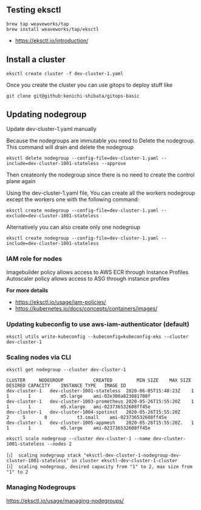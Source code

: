 Testing eksctl
------

```
brew tap weaveworks/tap
brew install weaveworks/tap/eksctl
```

* https://eksctl.io/introduction/


Install a cluster
------
```
eksctl create cluster -f dev-cluster-1.yaml
```

Once you create the cluster you can use gitops to deploy stuff like

```
git clone git@github:kenichi-shibata/gitops-basic
```

Updating nodegroup
----

Update dev-cluster-1.yaml manually

Because the nodegroups are immutable you need to Delete the nodegroup. This
command will drain and delete the nodegroup

```
eksctl delete nodegroup --config-file=dev-cluster-1.yaml --include=dev-cluster-1001-stateless --approve
```

Then createonly the nodegroup since there is no need to create the control
plane again

Using the dev-cluster-1.yaml file, You can create all the workers nodegroup except the workers one with the following command:

```
eksctl create nodegroup --config-file=dev-cluster-1.yaml --exclude=dev-cluster-1001-stateless

```

Alternatively you can also create only one nodegroup

```
eksctl create nodegroup --config-file=dev-cluster-1.yaml --include=dev-cluster-1001-stateless
```

### IAM role for nodes

Imagebuilder policy allows access to AWS ECR through Instance Profiles
Autoscaler policy allows access to ASG through instance profiles

**For more details**
- https://eksctl.io/usage/iam-policies/
- https://kubernetes.io/docs/concepts/containers/images/

### Updating kubeconfig to use aws-iam-authenticator (default)

```
eksctl utils write-kubeconfig --kubeconfig=kubeconfig-eks --cluster dev-cluster-1
```

### Scaling nodes via CLI

```
eksctl get nodegroup --cluster dev-cluster-1

CLUSTER		NODEGROUP			CREATED			MIN SIZE	MAX SIZE	DESIRED CAPACITY	INSTANCE TYPE	IMAGE ID
dev-cluster-1	dev-cluster-1001-stateless	2020-06-05T15:48:23Z	1		1		1			m5.large	ami-02e306a823081708f
dev-cluster-1	dev-cluster-1003-prometheus	2020-05-26T15:55:20Z	1		1		1			m5.xlarge	ami-023736532608ff45e
dev-cluster-1	dev-cluster-1004-spotinst	2020-05-26T15:55:20Z	  2		5		0			t3.small	ami-023736532608ff45e
dev-cluster-1	dev-cluster-1005-appmesh	2020-05-26T15:55:20Z.   1		1		1			m5.large	ami-023736532608ff45e

eksctl scale nodegroup --cluster dev-cluster-1 --name dev-cluster-1001-stateless --nodes 2

[ℹ]  scaling nodegroup stack "eksctl-dev-cluster-1-nodegroup-dev-cluster-1001-stateless" in cluster eksctl-dev-cluster-1-cluster
[ℹ]  scaling nodegroup, desired capacity from "1" to 2, max size from "1" to 2
```

### Managing Nodegroups

https://eksctl.io/usage/managing-nodegroups/


